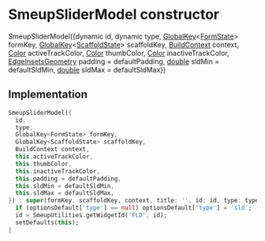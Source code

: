 


# SmeupSliderModel constructor







SmeupSliderModel({dynamic id, dynamic type, [GlobalKey](https://api.flutter.dev/flutter/widgets/GlobalKey-class.html)&lt;[FormState](https://api.flutter.dev/flutter/widgets/FormState-class.html)> formKey, [GlobalKey](https://api.flutter.dev/flutter/widgets/GlobalKey-class.html)&lt;[ScaffoldState](https://api.flutter.dev/flutter/material/ScaffoldState-class.html)> scaffoldKey, [BuildContext](https://api.flutter.dev/flutter/widgets/BuildContext-class.html) context, [Color](https://api.flutter.dev/flutter/dart-ui/Color-class.html) activeTrackColor, [Color](https://api.flutter.dev/flutter/dart-ui/Color-class.html) thumbColor, [Color](https://api.flutter.dev/flutter/dart-ui/Color-class.html) inactiveTrackColor, [EdgeInsetsGeometry](https://api.flutter.dev/flutter/painting/EdgeInsetsGeometry-class.html) padding = defaultPadding, [double](https://api.flutter.dev/flutter/dart-core/double-class.html) sldMin = defaultSldMin, [double](https://api.flutter.dev/flutter/dart-core/double-class.html) sldMax = defaultSldMax})





## Implementation

```dart
SmeupSliderModel({
  id,
  type,
  GlobalKey<FormState> formKey,
  GlobalKey<ScaffoldState> scaffoldKey,
  BuildContext context,
  this.activeTrackColor,
  this.thumbColor,
  this.inactiveTrackColor,
  this.padding = defaultPadding,
  this.sldMin = defaultSldMin,
  this.sldMax = defaultSldMax,
}) : super(formKey, scaffoldKey, context, title: '', id: id, type: type) {
  if (optionsDefault['type'] == null) optionsDefault['type'] = 'sld';
  id = SmeupUtilities.getWidgetId('FLD', id);
  setDefaults(this);
}
```







